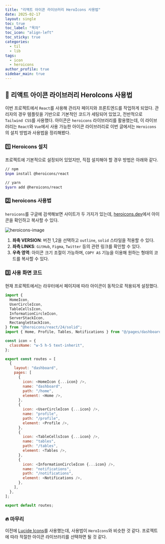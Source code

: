 ```yaml
---
title: "리액트 아이콘 라이브러리 HeroIcons 사용법"
date: 2025-02-17
layout: single
toc: true
toc_label: "목차"
toc_icon: "align-left"
toc_sticky: true
categories:
  - til
  - lib
tags:
  - icon
  - heroicons
author_profile: true
sidebar_main: true
---
```


## :ledger: 리액트 아이콘 라이브러리 HeroIcons 사용법

이번 프로젝트에서 `React`를 사용해 관리자 페이지와 프론트엔드를 작업하게 되었다. 관리자의 경우 템플릿을 기반으로 기본적인 코드가 세팅되어 있었고, 전반적으로 `Tailwind CSS`를 사용했다. 아이콘은 `heroicons` 라이브러리를 활용했는데, 이 라이브러리는 `React`와 `Vue`에서 사용 가능한 아이콘 라이브러리로 이번 글에서는 `Heroicons`의 설치 방법과 사용법을 정리해봤다.

### :one: Heroicons 설치

프로젝트에 기본적으로 설정되어 있었지만, 직접 설치해야 할 경우 방법은 아래와 같다.

```bash
// npm
$npm install @heroicons/react

// yarn
$yarn add @heroicons/react
```

### :two: heroicons 사용법

`heroicons`를 구글에 검색해보면 사이트가 두 가지가 있는데, [heroicons.dev](https://heroicons.dev/)에서 아이콘을 확인하고 복사할 수 있다.

![heroicons-image](https://github.com/user-attachments/assets/7faeba2d-e4ba-4a73-8d49-82437eaa6da8)

1. **좌축 VERSION**: 버전 1,2을 선택하고 `outline`, `solid` 스타일을 적용할 수 있다.
2. **좌측 LINKS**: `GitHub`, `Figma`, `Twitter` 등의 관련 링크를 확인할 수 있다.
3. **우측 영역**: 아이콘 크기 조절이 가능하며, `COPY AS` 기능을 이용해 원하는 형태의 코드를 복사할 수 있다.

### :three: 사용 화면 코드

현재 프로젝트에서는 라우터에서 페이지에 따라 아이콘이 동적으로 적용되게 설정했다.

```javascript
import {
  HomeIcon,
  UserCircleIcon,
  TableCellsIcon,
  InformationCircleIcon,
  ServerStackIcon,
  RectangleStackIcon,
} from "@heroicons/react/24/solid";
import { Home, Profile, Tables, Notifications } from "@/pages/dashboard";

const icon = {
  className: "w-5 h-5 text-inherit",
};

export const routes = [
  {
    layout: "dashboard",
    pages: [
      {
        icon: <HomeIcon {...icon} />,
        name: "dashboard",
        path: "/home",
        element: <Home />,
      },
      {
        icon: <UserCircleIcon {...icon} />,
        name: "profile",
        path: "/profile",
        element: <Profile />,
      },
      {
        icon: <TableCellsIcon {...icon} />,
        name: "tables",
        path: "/tables",
        element: <Tables />,
      },
      {
        icon: <InformationCircleIcon {...icon} />,
        name: "notifications",
        path: "/notifications",
        element: <Notifications />,
      },
    ],
  },
];

export default routes;
```

### :fire: 마무리

이전에 [Lucide Icons](https://rarrit.github.io/lib/react/til/lucide-icons/#google_vignette)를 사용했는데, 사용법이 `HeroIcons`와 비슷한 것 같다. 프로젝트에 따라 적절한 아이콘 라이브러리를 선택하면 될 것 같다.
